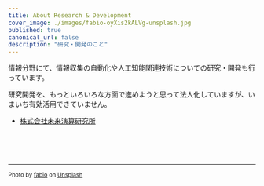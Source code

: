 ```yaml
---
title: About Research & Development
cover_image: ./images/fabio-oyXis2kALVg-unsplash.jpg
published: true
canonical_url: false
description: "研究・開発のこと"
---
```


情報分野にて、情報収集の自動化や人工知能関連技術についての研究・開発も行っています。

研究開発を、もっといろいろな方面で進めようと思って法人化していますが、いまいち有効活用できていません。

- [株式会社未来演算研究所](https://fci.jp/)


<br>
<br>
<br>

----
<small><span>Photo by <a href="https://unsplash.com/@fabioha?utm_source=unsplash&amp;utm_medium=referral&amp;utm_content=creditCopyText">fabio</a> on <a href="https://unsplash.com/s/photos/ai?utm_source=unsplash&amp;utm_medium=referral&amp;utm_content=creditCopyText">Unsplash</a></span></small>